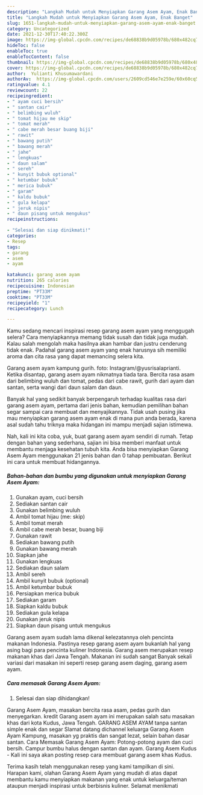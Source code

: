 ```yaml
---
description: "Langkah Mudah untuk Menyiapkan Garang Asem Ayam, Enak Banget"
title: "Langkah Mudah untuk Menyiapkan Garang Asem Ayam, Enak Banget"
slug: 1651-langkah-mudah-untuk-menyiapkan-garang-asem-ayam-enak-banget
category: Uncategorized
date: 2021-12-30T17:40:22.300Z
image: https://img-global.cpcdn.com/recipes/de68838b9d05978b/680x482cq70/garang-asem-ayam-foto-resep-utama.jpg
hideToc: false
enableToc: true
enableTocContent: false
thumbnail: https://img-global.cpcdn.com/recipes/de68838b9d05978b/680x482cq70/garang-asem-ayam-foto-resep-utama.jpg
cover: https://img-global.cpcdn.com/recipes/de68838b9d05978b/680x482cq70/garang-asem-ayam-foto-resep-utama.jpg
author:  Yulianti Khusumawardani
authorAv:  https://img-global.cpcdn.com/users/2609cd546e7e259e/60x60cq50/avatar.jpg
ratingvalue: 4.1
reviewcount: 22
recipeingredient:
- " ayam cuci bersih"
- " santan cair"
- " belimbing wuluh"
- " tomat hijau me skip"
- " tomat merah"
- " cabe merah besar buang biji"
- " rawit"
- " bawang putih"
- " bawang merah"
- " jahe"
- " lengkuas"
- " daun salam"
- " sereh"
- " kunyit bubuk optional"
- " ketumbar bubuk"
- " merica bubuk"
- " garam"
- " kaldu bubuk"
- " gula kelapa"
- " jeruk nipis"
- " daun pisang untuk mengukus"
recipeinstructions:

- "Selesai dan siap dinikmati!"
categories:
- Resep
tags:
- garang
- asem
- ayam

katakunci: garang asem ayam 
nutrition: 265 calories
recipecuisine: Indonesian
preptime: "PT33M"
cooktime: "PT33M"
recipeyield: "1"
recipecategory: Lunch

---
```



Kamu sedang mencari inspirasi resep garang asem ayam yang menggugah selera? Cara menyiapkannya memang tidak susah dan tidak juga mudah. Kalau salah mengolah maka hasilnya akan hambar dan justru cenderung tidak enak. Padahal garang asem ayam yang enak harusnya sih memiliki aroma dan cita rasa yang dapat memancing selera kita.


Garang asem ayam kampung gurih. foto: Instagram/@yusrisalaprianti. Ketika disantap, garang asem ayam nikmatnya tiada tara. Bercita rasa asam dari belimbing wuluh dan tomat, pedas dari cabe rawit, gurih dari ayam dan santan, serta wangi dari daun salam dan daun.

Banyak hal yang sedikit banyak berpengaruh terhadap kualitas rasa dari garang asem ayam, pertama dari jenis bahan, kemudian pemilihan bahan segar sampai cara membuat dan menyajikannya. Tidak usah pusing jika mau menyiapkan garang asem ayam enak di mana pun anda berada, karena asal sudah tahu triknya maka hidangan ini mampu menjadi sajian istimewa.


Nah, kali ini kita coba, yuk, buat garang asem ayam sendiri di rumah. Tetap dengan bahan yang sederhana, sajian ini bisa memberi manfaat untuk membantu menjaga kesehatan tubuh kita. Anda bisa menyiapkan Garang Asem Ayam menggunakan 21 jenis bahan dan 0 tahap pembuatan. Berikut ini cara untuk membuat hidangannya.

<!--inarticleads1-->

##### Bahan-bahan dan bumbu yang digunakan untuk menyiapkan Garang Asem Ayam:

1. Gunakan  ayam, cuci bersih
1. Sediakan  santan cair
1. Gunakan  belimbing wuluh
1. Ambil  tomat hijau (me: skip)
1. Ambil  tomat merah
1. Ambil  cabe merah besar, buang biji
1. Gunakan  rawit
1. Sediakan  bawang putih
1. Gunakan  bawang merah
1. Siapkan  jahe
1. Gunakan  lengkuas
1. Sediakan  daun salam
1. Ambil  sereh
1. Ambil  kunyit bubuk (optional)
1. Ambil  ketumbar bubuk
1. Persiapkan  merica bubuk
1. Sediakan  garam
1. Siapkan  kaldu bubuk
1. Sediakan  gula kelapa
1. Gunakan  jeruk nipis
1. Siapkan  daun pisang untuk mengukus


Garang asem ayam sudah lama dikenal kelezatannya oleh pencinta makanan Indonesia. Pastinya resep garang asem ayam bukanlah hal yang asing bagi para pencinta kuliner Indonesia. Garang asem merupakan resep makanan khas dari Jawa Tengah. Makanan ini sudah sangat Banyak sekali variasi dari masakan ini seperti resep garang asem daging, garang asem ayam. 

<!--inarticleads2-->

##### Cara memasak Garang Asem Ayam:


1. Selesai dan siap dihidangkan!

Garang Asem Ayam, masakan bercita rasa asam, pedas gurih dan menyegarkan. kredit Garang asem ayam ini merupakan salah satu masakan khas dari kota Kudus, Jawa Tengah. GARANG ASEM AYAM tanpa santan simple enak dan segar Slamat datang dichannel keluarga Garang Asem Ayam Kampung, masakan yg praktis dan sangat lezat, selain bahan dasar santan. Cara Memasak Garang Asem Ayam: Potong-potong ayam dan cuci bersih. Campur bumbu halus dengan santan dan ayam. Garang Asem Kudus - Kali ini saya akan posting resep cara membuat garang asem khas Kudus. 

Terima kasih telah menggunakan resep yang kami tampilkan di sini. Harapan kami, olahan Garang Asem Ayam yang mudah di atas dapat membantu kamu menyiapkan makanan yang enak untuk keluarga/teman ataupun menjadi inspirasi untuk berbisnis kuliner. Selamat menikmati
